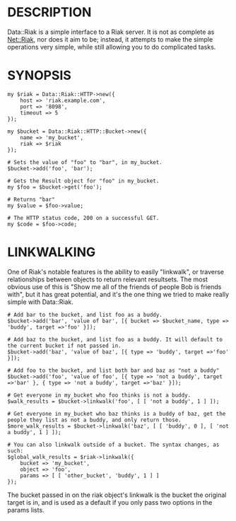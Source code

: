 # DESCRIPTION

Data::Riak is a simple interface to a Riak server. It is not as complete as [Net::Riak](http://search.cpan.org/perldoc?Net::Riak),
nor does it aim to be; instead, it attempts to make the simple operations very simple,
while still allowing you to do complicated tasks.

# SYNOPSIS

    my $riak = Data::Riak::HTTP->new({
        host => 'riak.example.com',
        port => '8098',
        timeout => 5
    });

    my $bucket = Data::Riak::HTTP::Bucket->new({
        name => 'my_bucket',
        riak => $riak
    });

    # Sets the value of "foo" to "bar", in my_bucket.
    $bucket->add('foo', 'bar');

    # Gets the Result object for "foo" in my_bucket.
    my $foo = $bucket->get('foo');

    # Returns "bar"
    my $value = $foo->value;

    # The HTTP status code, 200 on a successful GET.
    my $code = $foo->code;

# LINKWALKING

One of Riak's notable features is the ability to easily "linkwalk", or traverse
relationships between objects to return relevant resultsets. The most obvious use
of this is "Show me all of the friends of people Bob is friends with", but it has
great potential, and it's the one thing we tried to make really simple with Data::Riak.

    # Add bar to the bucket, and list foo as a buddy.
    $bucket->add('bar', 'value of bar', [{ bucket => $bucket_name, type => 'buddy', target =>'foo' }]);

    # Add baz to the bucket, and list foo as a buddy. It will default to the current bucket if not passed in.
    $bucket->add('baz', 'value of baz', [{ type => 'buddy', target =>'foo' }]);

    # Add foo to the bucket, and list both bar and baz as "not a buddy"
    $bucket->add('foo', 'value of foo', [{ type => 'not a buddy', target =>'bar' }, { type => 'not a buddy', target =>'baz' }]);

    # Get everyone in my_bucket who foo thinks is not a buddy.
    $walk_results = $bucket->linkwalk('foo', [ [ 'not a buddy', 1 ] ]);

    # Get everyone in my_bucket who baz thinks is a buddy of baz, get the people they list as not a buddy, and only return those.
    $more_walk_results = $bucket->linkwalk('baz', [ [ 'buddy', 0 ], [ 'not a buddy', 1 ] ]);

    # You can also linkwalk outside of a bucket. The syntax changes, as such:
    $global_walk_results = $riak->linkwalk({
        bucket => 'my_bucket',
        object => 'foo',
        params => [ [ 'other_bucket', 'buddy', 1 ] ]
    });

The bucket passed in on the riak object's linkwalk is the bucket the original target is in, and is used as a default if you only pass two options in the params lists.